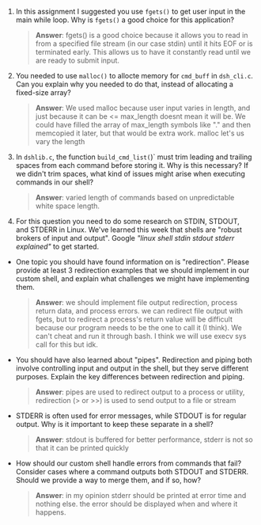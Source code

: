 1. In this assignment I suggested you use `fgets()` to get user input in the main while loop. Why is `fgets()` a good choice for this application?

    > **Answer**:  fgets() is a good choice because it allows you to read in from a specified file stream (in our case stdin) until it hits EOF or is terminated early. This allows us to have it constantly read until we are ready to submit input.

2. You needed to use `malloc()` to allocte memory for `cmd_buff` in `dsh_cli.c`. Can you explain why you needed to do that, instead of allocating a fixed-size array?

    > **Answer**: We used malloc because user input varies in length, and just because it can be <= max_length doesnt mean it will be. We could have filled the array of max_length symbols like "." and then memcopied it later, but that would be extra work. malloc let's us vary the length


3. In `dshlib.c`, the function `build_cmd_list(`)` must trim leading and trailing spaces from each command before storing it. Why is this necessary? If we didn't trim spaces, what kind of issues might arise when executing commands in our shell?

    > **Answer**:  varied length of commands based on unpredictable white space length.

4. For this question you need to do some research on STDIN, STDOUT, and STDERR in Linux. We've learned this week that shells are "robust brokers of input and output". Google _"linux shell stdin stdout stderr explained"_ to get started.

- One topic you should have found information on is "redirection". Please provide at least 3 redirection examples that we should implement in our custom shell, and explain what challenges we might have implementing them.

    > **Answer**:  we should implement file output redirection, process return data, and process errors. we can redirect file output with fgets, but to redirect a process's return value will be difficult because our program needs to be the one to call it (I think). We can't cheat and run it through bash. I think we will use execv sys call for this but idk.

- You should have also learned about "pipes". Redirection and piping both involve controlling input and output in the shell, but they serve different purposes. Explain the key differences between redirection and piping.

    > **Answer**:  pipes are used to redirect output to a process or utility, redirection (> or >>) is used to send output to a file or stream

- STDERR is often used for error messages, while STDOUT is for regular output. Why is it important to keep these separate in a shell?

    > **Answer**:  stdout is buffered for better performance, stderr is not so that it can be printed quickly
- How should our custom shell handle errors from commands that fail? Consider cases where a command outputs both STDOUT and STDERR. Should we provide a way to merge them, and if so, how?

    > **Answer**: in my opinion stderr should be printed at error time and nothing else. the error should be displayed when and where it happens.

